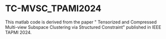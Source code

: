 # TC-MVSC_TPAMI2024
This matlab code is derived from the paper " Tensorized and Compressed Multi-view Subspace Clustering via Structured Constraint" published in IEEE TAPMI 2024.
